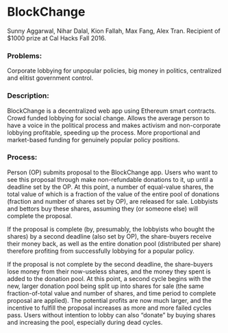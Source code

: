 # BlockChange

Sunny Aggarwal, Nihar Dalal, Kion Fallah, Max Fang, Alex Tran. Recipient of $1000 prize at Cal Hacks Fall 2016.

### Problems:

Corporate lobbying for unpopular policies, big money in politics, centralized and elitist government control.


### Description:

BlockChange is a decentralized web app using Ethereum smart contracts. Crowd funded lobbying for social change. Allows the average person to have a voice in the political process and makes activism and non-corporate lobbying profitable, speeding up the process. More proportional and market-based funding for genuinely popular policy positions.


### Process:

Person (OP) submits proposal to the BlockChange app. Users who want to see this proposal through make non-refundable donations to it, up until a deadline set by the OP. At this point, a number of equal-value shares, the total value of which is a fraction of the value of the entire pool of donations (fraction and number of shares set by OP), are released for sale. Lobbyists and bettors buy these shares, assuming they (or someone else) will complete the proposal. 


If the proposal is complete (by, presumably, the lobbyists who bought the shares) by a second deadline (also set by OP), the share-buyers receive their money back, as well as the entire donation pool (distributed per share) therefore profiting from successfully lobbying for a popular policy.


If the proposal is not complete by the second deadline, the share-buyers lose money from their now-useless shares, and the money they spent is added to the donation pool. At this point, a second cycle begins with the new, larger donation pool being split up into shares for sale (the same fraction-of-total value and number of shares, and time period to complete proposal are applied). The potential profits are now much larger, and the incentive to fulfill the proposal increases as more and more failed cycles pass. Users without intention to lobby can also “donate” by buying shares and increasing the pool, especially during dead cycles.
